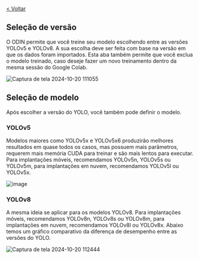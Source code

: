 [< Voltar](/README.md)

## Seleção de versão
O ODIN permite que você treine seu modelo escolhendo entre as versões YOLOv5 e YOLOv8. A sua escolha deve ser feita com base na versão em que os dados foram importados.
Esta aba também permite que você exclua o modelo treinado, caso deseje fazer um novo treinamento dentro da mesma sessão do Google Colab. 

![Captura de tela 2024-10-20 111055](https://github.com/user-attachments/assets/0651e6a0-fe0e-4898-bb2b-145e6821ec7f)

## Seleção de modelo 
Após escolher a versão do YOLO, você também pode definir o modelo.

### YOLOv5
Modelos maiores como YOLOv5x e YOLOv5x6 produzirão melhores resultados em quase todos os casos, mas possuem mais parâmetros, requerem mais memória CUDA para treinar e são mais lentos para executar. Para implantações móveis, recomendamos YOLOv5n, YOLOv5s ou YOLOv5m, para implantações em nuvem, recomendamos YOLOv5l ou YOLOv5x.

![image](https://user-images.githubusercontent.com/20934770/153324590-56bf01c8-88ee-49a8-b09a-750f8bc1e46f.png)

### YOLOv8
A mesma ideia se aplicar para os modelos YOLOv8. Para implantações móveis, recomendamos YOLOv8n, YOLOv8s ou YOLOv8m, para implantações em nuvem, recomendamos YOLOv8l ou YOLOv8x. Abaixo temos um gráfico comparativo da diferença de desempenho entre as versões do YOLO.

![Captura de tela 2024-10-20 112444](https://github.com/user-attachments/assets/f81d48d8-192b-42c7-8b9e-5396241ff213)
